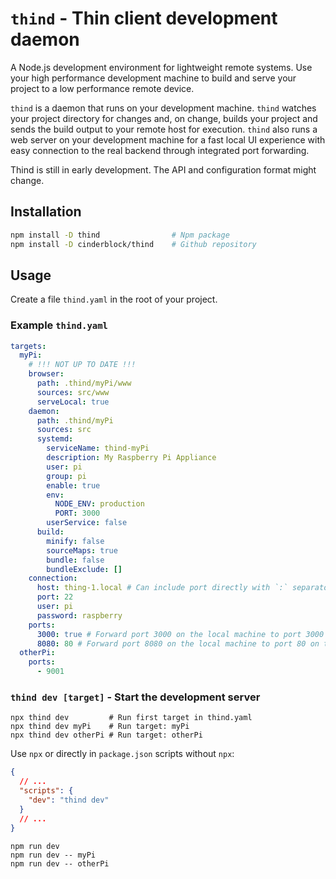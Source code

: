 # `thind` - Thin client development daemon

A Node.js development environment for lightweight remote systems.
Use your high performance development machine to build and serve your project to a low performance remote device.

`thind` is a daemon that runs on your development machine.
`thind` watches your project directory for changes and, on change, builds your project and sends the build output to your remote host for execution.
`thind` also runs a web server on your development machine for a fast local UI experience with easy connection to the real backend through integrated port forwarding.

Thind is still in early development.
The API and configuration format might change.

## Installation

```bash
npm install -D thind                # Npm package
npm install -D cinderblock/thind    # Github repository
```

## Usage

Create a file `thind.yaml` in the root of your project.

### Example `thind.yaml`

```yaml
targets:
  myPi:
    # !!! NOT UP TO DATE !!!
    browser:
      path: .thind/myPi/www
      sources: src/www
      serveLocal: true
    daemon:
      path: .thind/myPi
      sources: src
      systemd:
        serviceName: thind-myPi
        description: My Raspberry Pi Appliance
        user: pi
        group: pi
        enable: true
        env:
          NODE_ENV: production
          PORT: 3000
        userService: false
      build:
        minify: false
        sourceMaps: true
        bundle: false
        bundleExclude: []
    connection:
      host: thing-1.local # Can include port directly with `:` separator. Takes precedence over `port` property.
      port: 22
      user: pi
      password: raspberry
    ports:
      3000: true # Forward port 3000 on the local machine to port 3000 on the remote machine.
      8080: 80 # Forward port 8080 on the local machine to port 80 on the remote machine.
  otherPi:
    ports:
      - 9001
```

### `thind dev [target]` - Start the development server

```
npx thind dev         # Run first target in thind.yaml
npx thind dev myPi    # Run target: myPi
npx thind dev otherPi # Run target: otherPi
```

Use `npx` or directly in `package.json` scripts without `npx`:

```json
{
  // ...
  "scripts": {
    "dev": "thind dev"
  }
  // ...
}
```

```
npm run dev
npm run dev -- myPi
npm run dev -- otherPi
```
